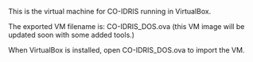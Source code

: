 This is the virtual machine for CO-IDRIS running in VirtualBox.

The exported VM filename is: CO-IDRIS_DOS.ova
(this VM image will be updated soon with some added tools.)

When VirtualBox is installed, open CO-IDRIS_DOS.ova to import the VM.
